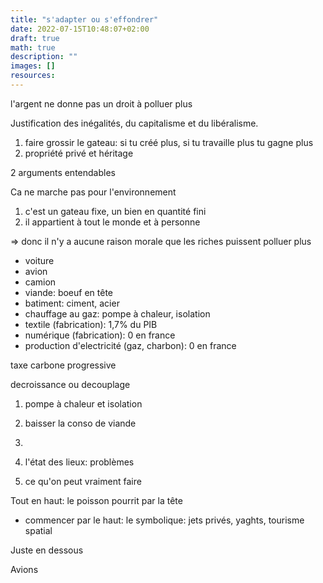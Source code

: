 ```yaml
---
title: "s'adapter ou s'effondrer"
date: 2022-07-15T10:48:07+02:00
draft: true
math: true
description: ""
images: []
resources:
---
```


l'argent ne donne pas un droit à polluer plus

Justification des inégalités, du capitalisme et du libéralisme.
1) faire grossir le gateau: si tu créé plus, si tu travaille plus tu gagne plus
2) propriété privé et héritage

2 arguments entendables

Ca ne marche pas pour l'environnement
1) c'est un gateau fixe, un bien en quantité fini
2) il appartient à tout le monde et à personne

=> donc il n'y a aucune raison morale que les riches puissent polluer plus

* voiture
* avion
* camion
* viande: boeuf en tête
* batiment: ciment, acier
* chauffage au gaz: pompe à chaleur, isolation
* textile (fabrication): 1,7% du PIB
* numérique (fabrication): 0 en france
* production d'electricité (gaz, charbon): 0 en france

taxe carbone progressive

decroissance ou decouplage
1) pompe à chaleur et isolation
2) baisser la conso de viande
3) 






1) l'état des lieux: problèmes
2) ce qu'on peut vraiment faire

Tout en haut: le poisson pourrit par la tête

- commencer par le haut: le symbolique: jets privés, yaghts, tourisme spatial

Juste en dessous

Avions

